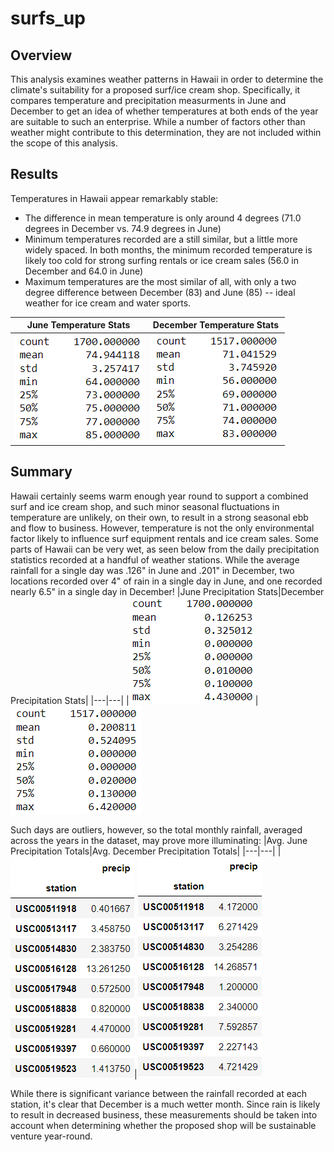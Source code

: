 # surfs_up

## Overview

This analysis examines weather patterns in Hawaii in order to determine the climate's suitability for a proposed surf/ice cream shop. Specifically, it compares temperature and precipitation measurments in June and December to get an idea of whether temperatures at both ends of the year are suitable to such an enterprise. While a number of factors other than weather might contribute to this determination, they are not included within the scope of this analysis.

## Results

Temperatures in Hawaii appear remarkably stable:
* The difference in mean temperature is only around 4 degrees (71.0 degrees in December vs. 74.9 degrees in June)
* Minimum temperatures recorded are a still similar, but a little more widely spaced. In both months, the minimum recorded temperature is likely too cold for strong surfing rentals or ice cream sales (56.0 in December and 64.0 in June)
* Maximum temperatures are the most similar of all, with only a two degree difference between December (83) and June (85) -- ideal weather for ice cream and water sports.

|June Temperature Stats|December Temperature Stats|
|---|---|
|![june_temp_stats](Resources/june_temp_stats.png)|![december_temp_stats](Resources/december_temp_stats.png)|

## Summary

Hawaii certainly seems warm enough year round to support a combined surf and ice cream shop, and such minor seasonal fluctuations in temperature  are unlikely, on their own, to result in a strong seasonal ebb and flow to business. However, temperature is not the only environmental factor likely to influence surf equipment rentals and ice cream sales. Some parts of Hawaii can be very wet, as seen below from the daily precipitation statistics recorded at a handful of weather stations. While the average rainfall for a single day was .126" in June and .201" in December, two locations recorded over 4" of rain in a single day in June, and one recorded nearly 6.5" in a single day in December!
|June Precipitation Stats|December Precipitation Stats|
|---|---|
|![june_precip_stats](Resources/june_precip_stats.png)|![december_precip_stats](Resources/december_precip_stats.png)

Such days are outliers, however, so the total monthly rainfall, averaged across the years in the dataset, may prove more illuminating:
|Avg. June Precipitation Totals|Avg. December Precipitation Totals|
|---|---|
|![june_total_precip](Resources/june_total_precip.png)|![december_total_precip](Resources/december_total_precip.png)

While there is significant variance between the rainfall recorded at each station, it's clear that December is a much wetter month. Since rain is likely to result in decreased business, these measurements should be taken into account when determining whether the proposed shop will be sustainable venture year-round.
